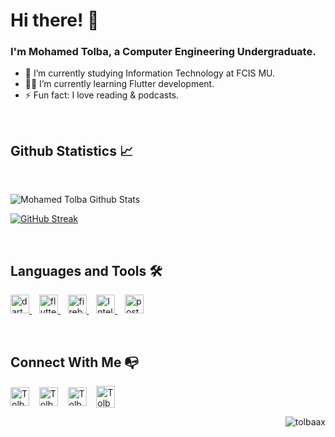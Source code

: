 <h1> Hi there! 👋</h1>


### I'm Mohamed Tolba, a Computer Engineering Undergraduate.
- 🔭 I’m currently studying Information Technology at FCIS MU.
- 👨‍💻 I’m currently learning Flutter development.
- ⚡ Fun fact: I love reading & podcasts.

<br>

## Github Statistics 📈 

<br/>

![Mohamed Tolba Github Stats](https://github-readme-stats.vercel.app/api?username=tolbaax&show_icons=true&theme=github_dark)

[![GitHub Streak](http://github-readme-streak-stats.herokuapp.com?user=tolbaax&theme=github-dark-blue&date_format=M%20j%5B%2C%20Y%5D)](https://git.io/streak-stats)

<br/>

## Languages and Tools 🛠 

<p>  
<a href="https://dart.dev" target="_blank" rel="noreferrer"> <img src="https://www.vectorlogo.zone/logos/dartlang/dartlang-icon.svg" alt="dart" width="30" height="30"/> </a>  &nbsp;&nbsp;   
<a href="https://flutter.dev" target="_blank" rel="noreferrer"> <img src="https://www.vectorlogo.zone/logos/flutterio/flutterio-icon.svg" alt="flutter" width="30" height="30"/> </a>  &nbsp;&nbsp; 
<a href="https://firebase.google.com/" target="_blank" rel="noreferrer"> <img src="https://www.vectorlogo.zone/logos/firebase/firebase-icon.svg" alt="firebase" width="30" height="30"/> </a>  &nbsp;&nbsp; 
<a href="https://www.jetbrains.com/idea/" target="_blank" rel="noreferrer"> <img src="https://upload.wikimedia.org/wikipedia/commons/thumb/9/9c/IntelliJ_IDEA_Icon.svg/2048px-IntelliJ_IDEA_Icon.svg.png" alt="IntelliJ IDEA" width="30" height="30"/> </a>  &nbsp;&nbsp; 
<a href="https://postman.com" target="_blank" rel="noreferrer"> <img src="https://www.vectorlogo.zone/logos/getpostman/getpostman-icon.svg" alt="postman" width="30" height="30"/> </a>
</p>

<br/>

 ## Connect With Me 📭
 <a href="mailto:tolbaax@gmail.com" rel="nofollow"><img align="center" src="https://upload.wikimedia.org/wikipedia/commons/thumb/8/8c/Gmail_Icon_%282013-2020%29.svg/640px-Gmail_Icon_%282013-2020%29.svg.png" alt="Tolbaax" height="30" width="30" style="max-width: 100%;"></a> &nbsp;&nbsp; <a href="https://Facebook.com/Tolbaax" rel="nofollow"><img align="center" src="https://raw.githubusercontent.com/rahuldkjain/github-profile-readme-generator/master/src/images/icons/Social/facebook.svg" alt="Tolbaax" height="30" width="30" style="max-width: 100%;"></a> &nbsp;&nbsp; <a href="https://linkedin.com/in/Tolbaax" rel="nofollow"><img align="center" src="https://raw.githubusercontent.com/rahuldkjain/github-profile-readme-generator/master/src/images/icons/Social/linked-in-alt.svg" alt="Tolbaax" height="30" width="30" style="max-width: 100%;"></a> &nbsp;&nbsp; <a href="https://twitter.com/Tolbaax" rel="nofollow"><img align="center" src="https://raw.githubusercontent.com/rahuldkjain/github-profile-readme-generator/master/src/images/icons/Social/twitter.svg" alt="Tolbaax" height="35" width="30" style="max-width: 100%;"></a>  
 
<p align="right"> <img src="https://komarev.com/ghpvc/?username=tolbaax&label=Profile%20views&color=0e75b6&style=flat" alt="tolbaax" /> </p>
